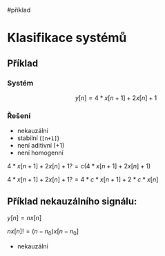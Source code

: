 #příklad  
# Klasifikace systémů
## Příklad
### Systém
$$y[n] = 4*x[n+1] + 2x[n] +1$$
### Řešení
- nekauzální
- stabilní (`[n+1]`)
- není aditivní (+1)
- není homogenní

$4*x[n+1] + 2x[n] +1 ?= c(4*x[n+1] + 2x[n] +1)$

$4*x[n+1] + 2x[n] +1 ?= 4*c*x[n+1] + 2*c*x[n]$

## Příklad nekauzálního signálu:
$y[n] = nx[n]$

$nx[n] != (n-n_0)x[n-n_0]$
- nekauzální